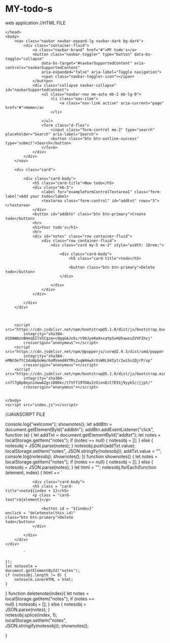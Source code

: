 # MY-todo-s
web application
//HTML FILE


<!DOCTYPE html>
<html lang="en">
    <head>
        <meta charset="UTF-8">
        <meta http-equiv="X-UA-Compatible" content="IE=edge">
        <meta name="viewport" content="width=device-width, initial-scale=1.0">
        <title>Document</title>
        <link href="https://cdn.jsdelivr.net/npm/bootstrap@5.1.0/dist/css/bootstrap.min.css" rel="stylesheet"
            integrity="sha384-KyZXEAg3QhqLMpG8r+8fhAXLRk2vvoC2f3B09zVXn8CA5QIVfZOJ3BCsw2P0p/We" crossorigin="anonymous">

    </head>
    <body>
        <nav class="navbar navbar-expand-lg navbar-dark bg-dark">
            <div class="container-fluid">
                <a class="navbar-brand" href="#">MY todo's</a>
                <button class="navbar-toggler" type="button" data-bs-toggle="collapse"
                    data-bs-target="#navbarSupportedContent" aria-controls="navbarSupportedContent"
                    aria-expanded="false" aria-label="Toggle navigation">
                    <span class="navbar-toggler-icon"></span>
                </button>
                <div class="collapse navbar-collapse" id="navbarSupportedContent">
                    <ul class="navbar-nav me-auto mb-2 mb-lg-0">
                        <li class="nav-item">
                            <a class="nav-link active" aria-current="page" href="#">Home</a>
                        </li>

                    </ul>
                    <form class="d-flex">
                        <input class="form-control me-2" type="search" placeholder="Search" aria-label="Search">
                        <button class="btn btn-outline-success" type="submit">Search</button>
                    </form>
                </div>
            </div>
        </nav>

        <div class="card">

            <div class="card-body">
                <h5 class="card-title">New todo</h5>
                <div class="mb-3">
                    <label for="exampleFormControlTextarea1" class="form-label">Add your todo</label>
                    <textarea class="form-control" id="addtxt" rows="3"></textarea>
                </div>
                <button id="addbtn" class="btn btn-primary">Create todo</button>
                <hr>
                <h1>Your todo's</h1>
                <hr>
                <div id="notes" class="row container-fluid">
                    <div class="row container-fluid">
                        <div class="card my-5 mx-2" style="width: 18rem;">

                            <div class="card-body">
                                <h5 class="card-title">todo</h5>

                                <button class="btn btn-primary">Delete todo</button>
                            </div>

                        </div>
                    </div>
                </div>

            </div>
        </div>



        <script src="https://cdn.jsdelivr.net/npm/bootstrap@5.1.0/dist/js/bootstrap.bundle.min.js"
            integrity="sha384-U1DAWAznBHeqEIlVSCgzq+c9gqGAJn5c/t99JyeKa9xxaYpSvHU5awsuZVVFIhvj"
            crossorigin="anonymous"></script>
        <script src="https://cdn.jsdelivr.net/npm/@popperjs/core@2.9.3/dist/umd/popper.min.js"
            integrity="sha384-eMNCOe7tC1doHpGoWe/6oMVemdAVTMs2xqW4mwXrXsW0L84Iytr2wi5v2QjrP/xp"
            crossorigin="anonymous"></script>
        <script src="https://cdn.jsdelivr.net/npm/bootstrap@5.1.0/dist/js/bootstrap.min.js"
            integrity="sha384-cn7l7gDp0eyniUwwAZgrzD06kc/tftFf19TOAs2zVinnD/C7E91j9yyk5//jjpt/"
            crossorigin="anonymous"></script>


    </body>
    <script src="index.js"></script>
</html>




//JAVASCRIPT FILE



console.log("welcome");
shownotes();
let addBtn = document.getElementById("addbtn");
addBtn.addEventListener("click", function (e) {
    let addTxt = document.getElementById("addtxt");
    let notes = localStorage.getItem("notes");
    if (notes == null) {
        notesobj = [];
    }
    else {
        notesobj = JSON.parse(notes);
    }
    notesobj.push(addTxt.value);
    localStorage.setItem("notes", JSON.stringify(notesobj));
    addTxt.value = "";
    console.log(notesobj);
    shownotes();
})
function shownotes() {
    let notes = localStorage.getItem("notes");
    if (notes == null) {
        notesobj = [];
    }
    else {
        notesobj = JSON.parse(notes);
    }
    let html = "";
    notesobj.forEach(function (element, index) {
        html += `
        <div id="notes" class="row container-fluid">
        <div class="row container-fluid">
            <div class="card my-5 mx-2" style="width: 18rem;">

                <div class="card-body">
                <h5 class = "card-title">note${index + 1}</h5>
                <p class = "card-text">${element}</p>

                    <button id = "${index}" onclick = "deletenote(this.id)"  class="btn btn-primary">Delete todo</button>
                </div>

            </div>
        </div>
    </div>
            
            `

    });
    let noteselm = document.getElementById("notes");
    if (notesobj.length != 0) {
        noteselm.innerHTML = html;
    }

}
function deletenote(index){
    let notes = localStorage.getItem("notes");
    if (notes == null) {
        notesobj = [];
    }
    else {
        notesobj = JSON.parse(notes);
    }
    notesobj.splice(index, 1);
    localStorage.setItem("notes", JSON.stringify(notesobj));
    shownotes();

}
